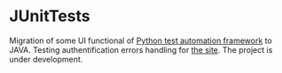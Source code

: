 # JUnitTests
Migration of some UI functional of [Python test automation framework](https://github.com/mehalyna/CH_096_TAQC) to JAVA. Testing authentification errors handling for [the site](http://34.65.101.58:5002/home/events?page=1).
The project is under development.
